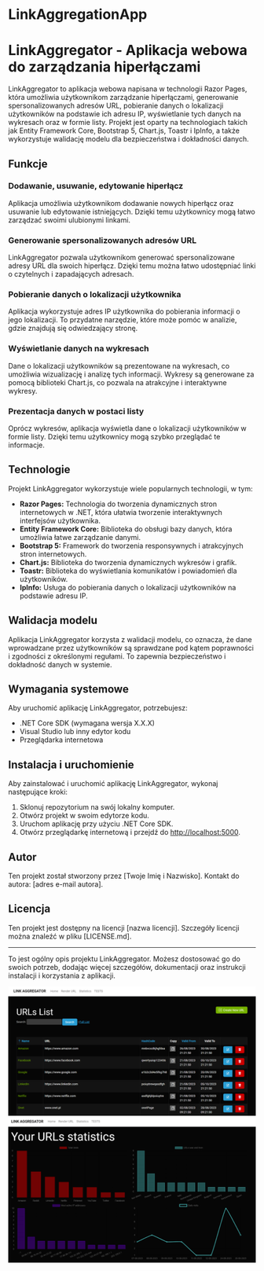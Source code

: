 # LinkAggregationApp

<!DOCTYPE html>
<html>
<head>
  <title>LinkAggregator - Aplikacja webowa do zarządzania hiperłączami</title>
</head>
<body>

<h1>LinkAggregator - Aplikacja webowa do zarządzania hiperłączami</h1>

<p>LinkAggregator to aplikacja webowa napisana w technologii Razor Pages, która umożliwia użytkownikom zarządzanie hiperłączami, generowanie spersonalizowanych adresów URL, pobieranie danych o lokalizacji użytkowników na podstawie ich adresu IP, wyświetlanie tych danych na wykresach oraz w formie listy. Projekt jest oparty na technologiach takich jak Entity Framework Core, Bootstrap 5, Chart.js, Toastr i IpInfo, a także wykorzystuje walidację modelu dla bezpieczeństwa i dokładności danych.</p>

<h2>Funkcje</h2>

<h3>Dodawanie, usuwanie, edytowanie hiperłącz</h3>

<p>Aplikacja umożliwia użytkownikom dodawanie nowych hiperłącz oraz usuwanie lub edytowanie istniejących. Dzięki temu użytkownicy mogą łatwo zarządzać swoimi ulubionymi linkami.</p>

<h3>Generowanie spersonalizowanych adresów URL</h3>

<p>LinkAggregator pozwala użytkownikom generować spersonalizowane adresy URL dla swoich hiperłącz. Dzięki temu można łatwo udostępniać linki o czytelnych i zapadających adresach.</p>

<h3>Pobieranie danych o lokalizacji użytkownika</h3>

<p>Aplikacja wykorzystuje adres IP użytkownika do pobierania informacji o jego lokalizacji. To przydatne narzędzie, które może pomóc w analizie, gdzie znajdują się odwiedzający stronę.</p>

<h3>Wyświetlanie danych na wykresach</h3>

<p>Dane o lokalizacji użytkowników są prezentowane na wykresach, co umożliwia wizualizację i analizę tych informacji. Wykresy są generowane za pomocą biblioteki Chart.js, co pozwala na atrakcyjne i interaktywne wykresy.</p>

<h3>Prezentacja danych w postaci listy</h3>

<p>Oprócz wykresów, aplikacja wyświetla dane o lokalizacji użytkowników w formie listy. Dzięki temu użytkownicy mogą szybko przeglądać te informacje.</p>

<h2>Technologie</h2>

<p>Projekt LinkAggregator wykorzystuje wiele popularnych technologii, w tym:</p>

<ul>
  <li><strong>Razor Pages:</strong> Technologia do tworzenia dynamicznych stron internetowych w .NET, która ułatwia tworzenie interaktywnych interfejsów użytkownika.</li>
  <li><strong>Entity Framework Core:</strong> Biblioteka do obsługi bazy danych, która umożliwia łatwe zarządzanie danymi.</li>
  <li><strong>Bootstrap 5:</strong> Framework do tworzenia responsywnych i atrakcyjnych stron internetowych.</li>
  <li><strong>Chart.js:</strong> Biblioteka do tworzenia dynamicznych wykresów i grafik.</li>
  <li><strong>Toastr:</strong> Biblioteka do wyświetlania komunikatów i powiadomień dla użytkowników.</li>
  <li><strong>IpInfo:</strong> Usługa do pobierania danych o lokalizacji użytkowników na podstawie adresu IP.</li>
</ul>

<h2>Walidacja modelu</h2>

<p>Aplikacja LinkAggregator korzysta z walidacji modelu, co oznacza, że dane wprowadzane przez użytkowników są sprawdzane pod kątem poprawności i zgodności z określonymi regułami. To zapewnia bezpieczeństwo i dokładność danych w systemie.</p>

<h2>Wymagania systemowe</h2>

<p>Aby uruchomić aplikację LinkAggregator, potrzebujesz:</p>

<ul>
  <li>.NET Core SDK (wymagana wersja X.X.X)</li>
  <li>Visual Studio lub inny edytor kodu</li>
  <li>Przeglądarka internetowa</li>
</ul>

<h2>Instalacja i uruchomienie</h2>

<p>Aby zainstalować i uruchomić aplikację LinkAggregator, wykonaj następujące kroki:</p>

<ol>
  <li>Sklonuj repozytorium na swój lokalny komputer.</li>
  <li>Otwórz projekt w swoim edytorze kodu.</li>
  <li>Uruchom aplikację przy użyciu .NET Core SDK.</li>
  <li>Otwórz przeglądarkę internetową i przejdź do <a href="http://localhost:5000">http://localhost:5000</a>.</li>
</ol>

<h2>Autor</h2>

<p>Ten projekt został stworzony przez [Twoje Imię i Nazwisko]. Kontakt do autora: [adres e-mail autora].</p>

<h2>Licencja</h2>

<p>Ten projekt jest dostępny na licencji [nazwa licencji]. Szczegóły licencji można znaleźć w pliku [LICENSE.md].</p>

<hr>

<p>To jest ogólny opis projektu LinkAggregator. Możesz dostosować go do swoich potrzeb, dodając więcej szczegółów, dokumentacji oraz instrukcji instalacji i korzystania z aplikacji.</p>

<img src="Images/mainPage.png" alt="Application Main Page">
<img src="Images/Charts.png" alt="Charts">

</body>
</html>
